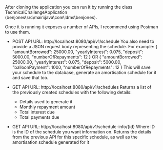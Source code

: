After cloning the application you can run it by running the class TechnicalChallengeApplication (benjones\src\main\java\com\ldms\benjones).

Once it is running it exposes a number of APIs, I recommend using Postman to use them.

- POST API
URL: http://localhost:8080/api/v1/schedule
You also need to provide a JSON request body representing the schedule. For example:
{
  "amountBorrowed": 25000.00,
  "yearlyInterest": 0.075,
  "deposit": 5000.00,
  "numberOfRepayments": 12
  } 
OR
  {
  "amountBorrowed": 25000.00,
  "yearlyInterest": 0.075,
  "deposit": 5000.00,
  "balloonPayment": 1000,
  "numberOfRepayments": 12
  }
This will save your schedule to the database, generate an amortisation schedule for it and save that too.

- GET API
URL: http://localhost:8080/api/v1/schedules
Returns a list of the previously created schedules with the following details:
    - Details used to generate it
    - Monthly repayment amount
    - Total interest due
    - Total payments due

- GET API
URL: http://localhost:8080/api/v1/schedule-info/{id}
Where ID is the ID of the schedule you want information on.
Returns the details from the previous API for this specific schedule, as well as the amortisation schedule generated for it

